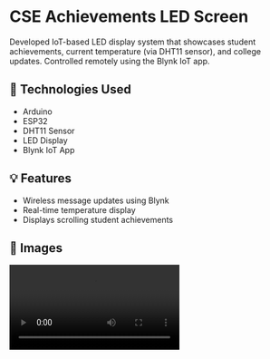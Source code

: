 # CSE Achievements LED Screen

Developed IoT-based LED display system that showcases student achievements, current temperature (via DHT11 sensor), and college updates. Controlled remotely using the Blynk IoT app.

## 🔧 Technologies Used
- Arduino
- ESP32
- DHT11 Sensor
- LED Display
- Blynk IoT App


## 💡 Features
- Wireless message updates using Blynk
- Real-time temperature display
- Displays scrolling student achievements


## 📸 Images
![LED Display](https://github.com/user-attachments/assets/779a4fb0-b31c-45a2-aff7-547ec2f4a7c2.mp4)

